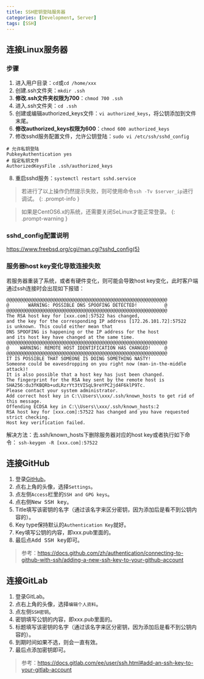 ```yaml
---
title: SSH密钥登陆服务器
categories: [Development, Server]
tags: [SSH]
---
```


## 连接Linux服务器
### 步骤
1. 进入用户目录：`cd`或`cd /home/xxx`
2. 创建.ssh文件夹：`mkdir .ssh`
3. **修改.ssh文件夹权限为700**：`chmod 700 .ssh`
4. 进入.ssh文件夹：`cd .ssh`
5. 创建或编辑authorized_keys文件：`vi authorized_keys`，将公钥添加到文件末尾。
6. **修改authorized_keys权限为600**：`chmod 600 authorized_keys`
7. 修改sshd服务配置文件，允许公钥登陆：`sudo vi /etc/ssh/sshd_config`
```
# 允许私钥登陆
PubkeyAuthentication yes
# 指定私钥文件
AuthorizedKeysFile .ssh/authorized_keys
```
8. 重启sshd服务：`systemctl restart sshd.service`

> 若进行了以上操作仍然提示失败，则可使用命令`ssh -Tv $server_ip`进行调试。
{: .prompt-info }

> 如果是CentOS6.x的系统，还需要关闭SeLinux才能正常登录。
{: .prompt-warning }

### sshd_config配置说明

<https://www.freebsd.org/cgi/man.cgi?sshd_config(5)>

### 服务器host key变化导致连接失败
若服务器重装了系统，或者有硬件变化，则可能会导致host key变化，此时客户端通过ssh连接时会出现如下报错：
```
@@@@@@@@@@@@@@@@@@@@@@@@@@@@@@@@@@@@@@@@@@@@@@@@@@@@@@@@@@@
@       WARNING: POSSIBLE DNS SPOOFING DETECTED!          @
@@@@@@@@@@@@@@@@@@@@@@@@@@@@@@@@@@@@@@@@@@@@@@@@@@@@@@@@@@@
The RSA host key for [xxx.com]:57522 has changed,
and the key for the corresponding IP address [172.26.101.72]:57522
is unknown. This could either mean that
DNS SPOOFING is happening or the IP address for the host
and its host key have changed at the same time.
@@@@@@@@@@@@@@@@@@@@@@@@@@@@@@@@@@@@@@@@@@@@@@@@@@@@@@@@@@@
@    WARNING: REMOTE HOST IDENTIFICATION HAS CHANGED!     @
@@@@@@@@@@@@@@@@@@@@@@@@@@@@@@@@@@@@@@@@@@@@@@@@@@@@@@@@@@@
IT IS POSSIBLE THAT SOMEONE IS DOING SOMETHING NASTY!
Someone could be eavesdropping on you right now (man-in-the-middle attack)!
It is also possible that a host key has just been changed.
The fingerprint for the RSA key sent by the remote host is
SHA256:du3fKBQRb+udLRzrYt3tVISqL9reYPC2jd4F6klP9Tc.
Please contact your system administrator.
Add correct host key in C:\\Users\\xxx/.ssh/known_hosts to get rid of this message.
Offending ECDSA key in C:\\Users\\xxx/.ssh/known_hosts:2
RSA host key for [xxx.com]:57522 has changed and you have requested strict checking.
Host key verification failed.
```
解决方法：去.ssh/known_hosts下删除服务器对应的host key或者执行如下命令：
`ssh-keygen -R [xxx.com]:57522`

## 连接GitHub
1. 登录[GitHub](https://github.com/)。
2. 点右上角的头像，选择`Settings`。
3. 点左侧`Access`栏里的`SSH and GPG keys`。
4. 点右侧<kbd>New SSH key</kbd>。
5. Title填写该密钥的名字（通过该名字来区分密钥，因为添加后是看不到公钥内容的）。
6. Key type保持默认的`Authentication Key`就好。
7. Key填写公钥的内容，即xxx.pub里面的。
8. 最后点<kbd>Add SSH key</kbd>即可。

> 参考：<https://docs.github.com/zh/authentication/connecting-to-github-with-ssh/adding-a-new-ssh-key-to-your-github-account>

## 连接GitLab
1. 登录GitLab。
2. 点右上角的头像，选择`编辑个人资料`。
3. 点左侧`SSH密钥`。
4. 密钥填写公钥的内容，即xxx.pub里面的。
5. 标题填写该密钥的名字（通过该名字来区分密钥，因为添加后是看不到公钥内容的）。
6. 到期时间如果不选，则会一直有效。
7. 最后点<kbd>添加密钥</kbd>即可。

> 参考：<https://docs.gitlab.com/ee/user/ssh.html#add-an-ssh-key-to-your-gitlab-account>